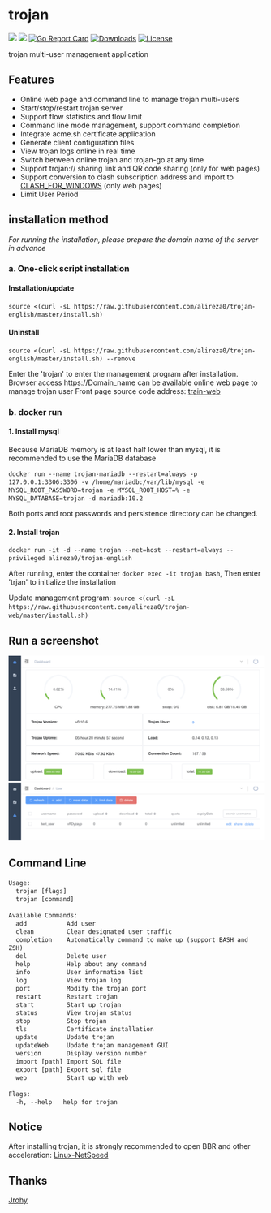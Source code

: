 # trojan
![](https://img.shields.io/github/v/release/alireza0/trojan-english.svg) 
![](https://img.shields.io/docker/pulls/alireza7/trojan-english.svg)
[![Go Report Card](https://goreportcard.com/badge/github.com/alireza0/trojan-english)](https://goreportcard.com/report/github.com/alireza0/trojan-english)
[![Downloads](https://img.shields.io/github/downloads/alireza0/trojan-english/total.svg)](https://img.shields.io/github/downloads/alireza0/trojan-english/total.svg)
[![License](https://img.shields.io/badge/license-GPL%20V3-blue.svg?longCache=true)](https://www.gnu.org/licenses/gpl-3.0.en.html)


trojan multi-user management application

## Features
- Online web page and command line to manage trojan multi-users
- Start/stop/restart trojan server
- Support flow statistics and flow limit
- Command line mode management, support command completion
- Integrate acme.sh certificate application
- Generate client configuration files
- View trojan logs online in real time
- Switch between online trojan and trojan-go at any time
- Support trojan:// sharing link and QR code sharing (only for web pages)
- Support conversion to clash subscription address and import to [CLASH_FOR_WINDOWS](https://github.com/fndroid/clash_FOR_WINDOWS_PKG/releases) (only web pages)
- Limit User Period

## installation method
*For running the installation, please prepare the domain name of the server in advance*

###  a. One-click script installation

#### Installation/update
```
source <(curl -sL https://raw.githubusercontent.com/alireza0/trojan-english/master/install.sh)
```
#### Uninstall
```
source <(curl -sL https://raw.githubusercontent.com/alireza0/trojan-english/master/install.sh) --remove
```
Enter the 'trojan' to enter the management program after installation.
Browser access https://Domain_name can be available online web page to manage trojan user
Front page source code address: [train-web](https://github.com/alireza0/trojan-web)

### b. docker run
#### 1. Install mysql  

Because MariaDB memory is at least half lower than mysql, it is recommended to use the MariaDB database
```
docker run --name trojan-mariadb --restart=always -p 127.0.0.1:3306:3306 -v /home/mariadb:/var/lib/mysql -e MYSQL_ROOT_PASSWORD=trojan -e MYSQL_ROOT_HOST=% -e MYSQL_DATABASE=trojan -d mariadb:10.2
```
Both ports and root passwords and persistence directory can be changed.

#### 2. Install trojan
```
docker run -it -d --name trojan --net=host --restart=always --privileged alireza0/trojan-english
```
After running, enter the container `docker exec -it trojan bash`, Then enter 'trjan' to initialize the installation

Update management program: `source <(curl -sL https://raw.githubusercontent.com/alireza0/trojan-web/master/install.sh)`

## Run a screenshot
![avatar](asset/1.png)
![avatar](asset/2.png)

## Command Line
```
Usage:
  trojan [flags]
  trojan [command]

Available Commands:
  add           Add user
  clean         Clear designated user traffic
  completion    Automatically command to make up (support BASH and ZSH)
  del           Delete user
  help          Help about any command
  info          User information list
  log           View trojan log
  port          Modify the trojan port
  restart       Restart trojan
  start         Start up trojan
  status        View trojan status
  stop          Stop trojan
  tls           Certificate installation
  update        Update trojan
  updateWeb     Update trojan management GUI
  version       Display version number
  import [path] Import SQL file
  export [path] Export sql file
  web           Start up with web 

Flags:
  -h, --help   help for trojan
```

## Notice
After installing trojan, it is strongly recommended to open BBR and other acceleration: [Linux-NetSpeed](https://github.com/chiakge/Linux-NetSpeed)  

## Thanks
[Jrohy](https://github.com/Jrohy)